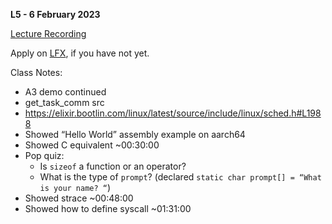 **L5 - 6 February 2023**

[Lecture Recording](https://youtu.be/X9lzh4oUw20)

Apply on [LFX](https://mentorship.lfx.linuxfoundation.org/project/958fe36a-d763-4422-81af-c5ecf2465957), if you have not yet.

Class Notes:

* A3 demo continued
* get_task_comm src
* <https://elixir.bootlin.com/linux/latest/source/include/linux/sched.h#L1988>
* Showed “Hello World” assembly example on aarch64
* Showed C equivalent ~00:30:00
* Pop quiz:
  * Is `sizeof` a function or an operator?
  * What is the type of `prompt`? (declared `static char prompt[] = “What is your name? “`)
* Showed strace ~00:48:00
* Showed how to define syscall ~01:31:00

